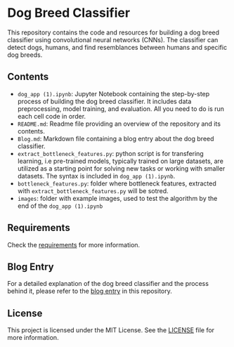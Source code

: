# Dog Breed Classifier

This repository contains the code and resources for building a dog breed classifier using convolutional neural networks (CNNs). The classifier can detect dogs, humans, and find resemblances between humans and specific dog breeds.

## Contents

- `dog_app (1).ipynb`: Jupyter Notebook containing the step-by-step process of building the dog breed classifier. It includes data preprocessing, model training, and evaluation. All you need to do is run each cell code in order.
- `README.md`: Readme file providing an overview of the repository and its contents.
- `Blog.md`: Markdown file containing a blog entry about the dog breed classifier.
- `extract_bottleneck_features.py`: python script is for transfering learning, i.e pre-trained models, typically trained on large datasets, are utilized as a starting point for solving new tasks or working with smaller datasets. The syntax is included in `dog_app (1).ipynb`.
- `bottleneck_features.py`: folder where bottleneck features, extracted with `extract_bottleneck_features.py` will be sotred.
- `images`: folder with example images, used to test the algorithm by the end of the `dog_app (1).ipynb`

## Requirements

Check the [requirements](requirements.txt) for more information.

## Blog Entry

For a detailed explanation of the dog breed classifier and the process behind it, please refer to the [blog entry](blog_entry.md) in this repository.

## License

This project is licensed under the MIT License. See the [LICENSE](LICENSE) file for more information.
